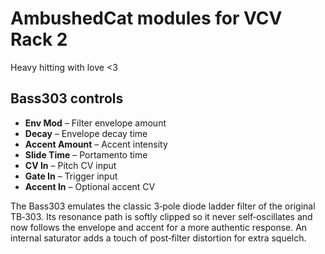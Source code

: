 # AmbushedCat modules for VCV Rack 2
Heavy hitting with love <3

## Bass303 controls

- **Env Mod** – Filter envelope amount
- **Decay** – Envelope decay time
- **Accent Amount** – Accent intensity
- **Slide Time** – Portamento time
- **CV In** – Pitch CV input
- **Gate In** – Trigger input
- **Accent In** – Optional accent CV

The Bass303 emulates the classic 3‑pole diode ladder filter of the original TB‑303.
Its resonance path is softly clipped so it never self‑oscillates and now follows the envelope
and accent for a more authentic response. An internal
saturator adds a touch of post‑filter distortion for extra squelch.
